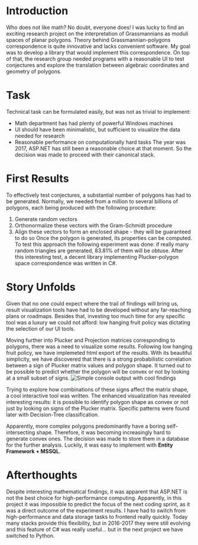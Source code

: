 # Introduction
Who does not like math? No doubt, everyone does! I was lucky to find an exciting research project on the interpretation of Grassmannians as moduli spaces of planar polygons. Theory behind Grassmannian-polygons correspondence is quite innovative and lacks convenient software. My goal was to develop a library that would implement this correspondence. On top of that, the research group needed programs with a reasonable UI to test conjectures and explore the translation between algebraic coordinates and geometry of polygons.

# Task
Technical task can be formulated easily, but was not as trivial to implement:
* Math department has had plenty of powerful Windows machines
* UI should have been minimalistic, but sufficient to visualize the data needed for research
* Reasonable performance on computationally hard tasks
The year was 2017, ASP.NET has still been a reasonable choice at that moment. So the decision was made to proceed with their canonical stack.

# First Results
To effectively test conjectures, a substantial number of polygons has had to be generated. Normally, we needed from a million to several billions of polygons, each being produced with the following procedure:
1. Generate random vectors
2. Orthonormalize these vectors with the Gram-Schmidt procedure
3. Align these vectors to form an enclosed shape - they will be guaranteed to do so
Once the polygon is generated, its properties can be computed. To test this approach the following experiment was done: if really many random triangles are generated, 83.81% of them will be obtuse. After this interesting test, a decent library implementing Plucker-polygon space correspondence was written in C#. 

# Story Unfolds
Given that no one could expect where the trail of findings will bring us, result visualization tools have had to be developed without any far-reaching plans or roadmaps. Besides that, investing too much time for any specific tool was a luxury we could not afford: low hanging fruit policy was dictating the selection of our UI tools.

Moving further into Plucker and Projection matrices corresponding to polygons, there was a need to visualize some results. Following low hanging fruit policy, we have implemeted html export of the results. With its beautiful simplicity, we have discovered that there is a strong probabilistic correlation between a sign of Plucker matrix values and polygon shape. It turned out to be possible to predict whether the polygon will be convex or not by looking at a small subset of signs.
![Simple console output with cool findings](./simple_ui.png "Console output")

Trying to explore how combinations of these signs affect the matrix shape, a cool interactive tool was written. The enhanced visualization has revealed interesting results: it is possible to identify polygon shape as convex or not just by looking on signs of the Plucker matrix. Specific patterns were found later with Decision-Tree classification. 


Apparently, more complex polygons predominantly have a boring self-intersecting shape. Therefore, it was becoming increasingly hard to generate convex ones. The decision was made to store them in a database for the further analysis. Luckily, it was easy to implement with **Entity Framework + MSSQL**. 


# Afterthoughts
Despite interesting mathematical findings, it was apparent that ASP.NET is not the best choice for high-performance computing. Apparently, in this project it was impossible to predict the focus of the next coding sprint, as it was a direct outcome of the experiment results. I have had to switch from high-performance and data storage tasks to frontend really quickly. Today many stacks provide this flexibility, but in 2016-2017 they were still evolving and this feature of C# was really useful… but in the next project we have switched to Python.
